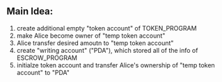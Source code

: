 ## Main Idea: 

1. create additional empty "token account" of TOKEN_PROGRAM
2. make Alice become owner of "temp token account"
3. Alice transfer desired amoutn to "temp token account"
4. create "writing account" ("PDA"), which stored all of the info of ESCROW_PROGRAM
5. initialze token account and transfer Alice's ownership of "temp token account" to "PDA"